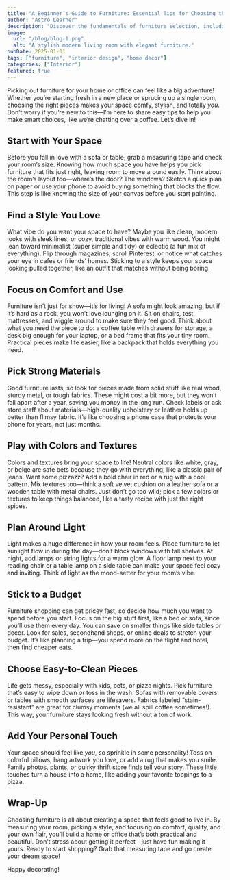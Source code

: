 ```yaml
---
title: "A Beginner’s Guide to Furniture: Essential Tips for Choosing the Right Pieces"
author: "Astro Learner"
description: "Discover the fundamentals of furniture selection, including style, materials, comfort, and functionality. Learn how to choose the perfect pieces for your home or office."
image:
  url: "/blog/blog-1.png"
  alt: "A stylish modern living room with elegant furniture."
pubDate: 2025-01-01
tags: ["furniture", "interior design", "home decor"]
categories: ["Interior"]
featured: true
---
```


Picking out furniture for your home or office can feel like a big adventure! Whether you’re starting fresh in a new place or sprucing up a single room, choosing the right pieces makes your space comfy, stylish, and totally _you_. Don’t worry if you’re new to this—I’m here to share easy tips to help you make smart choices, like we’re chatting over a coffee. Let’s dive in!

## Start with Your Space

Before you fall in love with a sofa or table, grab a measuring tape and check your room’s size. Knowing how much space you have helps you pick furniture that fits just right, leaving room to move around easily. Think about the room’s layout too—where’s the door? The windows? Sketch a quick plan on paper or use your phone to avoid buying something that blocks the flow. This step is like knowing the size of your canvas before you start painting.

## Find a Style You Love

What vibe do you want your space to have? Maybe you like clean, modern looks with sleek lines, or cozy, traditional vibes with warm wood. You might lean toward minimalist (super simple and tidy) or eclectic (a fun mix of everything). Flip through magazines, scroll Pinterest, or notice what catches your eye in cafes or friends’ homes. Sticking to a style keeps your space looking pulled together, like an outfit that matches without being boring.

## Focus on Comfort and Use

Furniture isn’t just for show—it’s for living! A sofa might look amazing, but if it’s hard as a rock, you won’t love lounging on it. Sit on chairs, test mattresses, and wiggle around to make sure they feel good. Think about what you need the piece to do: a coffee table with drawers for storage, a desk big enough for your laptop, or a bed frame that fits your tiny room. Practical pieces make life easier, like a backpack that holds everything you need.

## Pick Strong Materials

Good furniture lasts, so look for pieces made from solid stuff like real wood, sturdy metal, or tough fabrics. These might cost a bit more, but they won’t fall apart after a year, saving you money in the long run. Check labels or ask store staff about materials—high-quality upholstery or leather holds up better than flimsy fabric. It’s like choosing a phone case that protects your phone for years, not just months.

## Play with Colors and Textures

Colors and textures bring your space to life! Neutral colors like white, gray, or beige are safe bets because they go with everything, like a classic pair of jeans. Want some pizzazz? Add a bold chair in red or a rug with a cool pattern. Mix textures too—think a soft velvet cushion on a leather sofa or a wooden table with metal chairs. Just don’t go too wild; pick a few colors or textures to keep things balanced, like a tasty recipe with just the right spices.

## Plan Around Light

Light makes a huge difference in how your room feels. Place furniture to let sunlight flow in during the day—don’t block windows with tall shelves. At night, add lamps or string lights for a warm glow. A floor lamp next to your reading chair or a table lamp on a side table can make your space feel cozy and inviting. Think of light as the mood-setter for your room’s vibe.

## Stick to a Budget

Furniture shopping can get pricey fast, so decide how much you want to spend before you start. Focus on the big stuff first, like a bed or sofa, since you’ll use them every day. You can save on smaller things like side tables or decor. Look for sales, secondhand shops, or online deals to stretch your budget. It’s like planning a trip—you spend more on the flight and hotel, then find cheaper eats.

## Choose Easy-to-Clean Pieces

Life gets messy, especially with kids, pets, or pizza nights. Pick furniture that’s easy to wipe down or toss in the wash. Sofas with removable covers or tables with smooth surfaces are lifesavers. Fabrics labeled “stain-resistant” are great for clumsy moments (we all spill coffee sometimes!). This way, your furniture stays looking fresh without a ton of work.

## Add Your Personal Touch

Your space should feel like _you_, so sprinkle in some personality! Toss on colorful pillows, hang artwork you love, or add a rug that makes you smile. Family photos, plants, or quirky thrift store finds tell your story. These little touches turn a house into a home, like adding your favorite toppings to a pizza.

## Wrap-Up

Choosing furniture is all about creating a space that feels good to live in. By measuring your room, picking a style, and focusing on comfort, quality, and your own flair, you’ll build a home or office that’s both practical and beautiful. Don’t stress about getting it perfect—just have fun making it yours. Ready to start shopping? Grab that measuring tape and go create your dream space!

Happy decorating!

